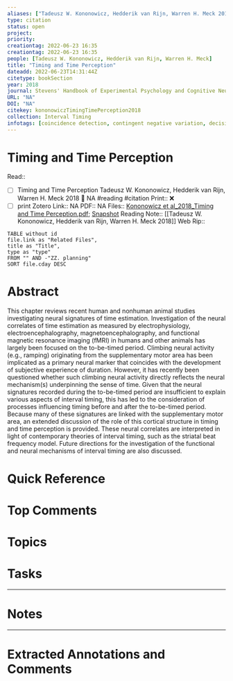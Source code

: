 ```yaml
---
aliases: ["Tadeusz W. Kononowicz, Hedderik van Rijn, Warren H. Meck 2018",]
type: citation
status: open
project: 
priority: 
creationtag: 2022-06-23 16:35
creationtag: 2022-06-23 16:35
people: [Tadeusz W. Kononowicz, Hedderik van Rijn, Warren H. Meck]
title: "Timing and Time Perception"
dateadd: 2022-06-23T14:31:44Z
citetype: bookSection
year: 2018
journal: Stevens' Handbook of Experimental Psychology and Cognitive Neuroscience
URL: "NA"
DOI: "NA"
citekey: kononowiczTimingTimePerception2018
collection: Interval Timing
infotags: [coincidence detection, contingent negative variation, decision making, interval timing, striatal beat frequency model]
---
```


# Timing and Time Perception
Read:: 
- [ ] Timing and Time Perception Tadeusz W. Kononowicz, Hedderik van Rijn, Warren H. Meck 2018 🛫 NA #reading #citation
Print::  ❌
- [ ] print 
Zotero Link:: NA
PDF:: NA
Files:: [Kononowicz et al_2018_Timing and Time Perception.pdf](file:///home/michaelt/Insync/m@tarlton.info/Google%20Drive/06.%20Zotero/storage/RD7TKUVA/Kononowicz%20et%20al_2018_Timing%20and%20Time%20Perception.pdf); [Snapshot](file:///home/michaelt/Insync/m@tarlton.info/Google%20Drive/06.%20Zotero/storage/DWN2J5M5/9781119170174.html)
Reading Note:: [[Tadeusz W. Kononowicz, Hedderik van Rijn, Warren H. Meck 2018]]
Web Rip:: 
```dataview
TABLE without id
file.link as "Related Files",
title as "Title",
type as "type"
FROM "" AND -"ZZ. planning"
SORT file.cday DESC
```

# Abstract
This chapter reviews recent human and nonhuman animal studies investigating neural signatures of time estimation. Investigation of the neural correlates of time estimation as measured by electrophysiology, electroencephalography, magnetoencephalography, and functional magnetic resonance imaging (fMRI) in humans and other animals has largely been focused on the to-be-timed period. Climbing neural activity (e.g., ramping) originating from the supplementary motor area has been implicated as a primary neural marker that coincides with the development of subjective experience of duration. However, it has recently been questioned whether such climbing neural activity directly reflects the neural mechanism(s) underpinning the sense of time. Given that the neural signatures recorded during the to-be-timed period are insufficient to explain various aspects of interval timing, this has led to the consideration of processes influencing timing before and after the to-be-timed period. Because many of these signatures are linked with the supplementary motor area, an extended discussion of the role of this cortical structure in timing and time perception is provided. These neural correlates are interpreted in light of contemporary theories of interval timing, such as the striatal beat frequency model. Future directions for the investigation of the functional and neural mechanisms of interval timing are also discussed.

# Quick Reference


# Top Comments


# Topics


# Tasks


----
# Notes


----
# Extracted Annotations and Comments
